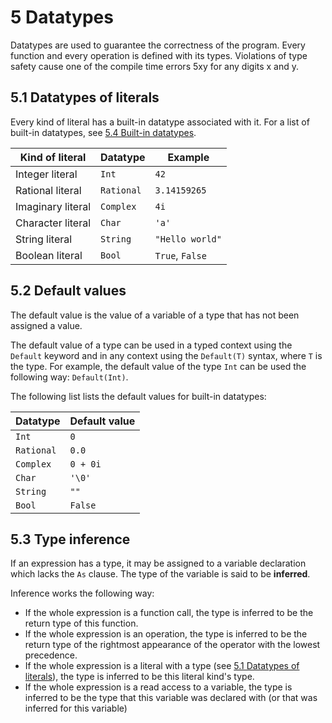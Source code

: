 # 5 Datatypes

Datatypes are used to guarantee the correctness of the program. Every function and every operation is defined with its types. Violations of type safety cause one of the compile time errors 5xy for any digits x and y.

## 5.1 Datatypes of literals

Every kind of literal has a built-in datatype associated with it. For a list of built-in datatypes, see <u>5.4 Built-in datatypes</u>.

| Kind of literal   | Datatype   | Example         |
| ----------------- | ---------- | --------------- |
| Integer literal   | `Int`      | `42`            |
| Rational literal  | `Rational` | `3.14159265`    |
| Imaginary literal | `Complex`  | `4i`            |
| Character literal | `Char`     | `'a'`           |
| String literal    | `String`   | `"Hello world"` |
| Boolean literal   | `Bool`     | `True`, `False` |

## 5.2 Default values

The default value is the value of a variable of a type that has not been assigned a value.

The default value of a type can be used in a typed context using the `Default` keyword and in any context using the `Default(T)` syntax, where `T` is the type. For example, the default value of the type `Int` can be used the following way: `Default(Int)`.

The following list lists the default values for built-in datatypes:

| Datatype   | Default value |
| ---------- | ------------- |
| `Int`      | `0`           |
| `Rational` | `0.0`         |
| `Complex`  | `0 + 0i`      |
| `Char`     | `'\0'`        |
| `String`   | `""`          |
| `Bool`     | `False`       |

## 5.3 Type inference

If an expression has a type, it may be assigned to a variable declaration which lacks the `As` clause. The type of the variable is said to be **inferred**.

Inference works the following way:

- If the whole expression is a function call, the type is inferred to be the return type of this function.
- If the whole expression is an operation, the type is inferred to be the return type of the rightmost appearance of the operator with the lowest precedence.
- If the whole expression is a literal with a type (see <u>5.1 Datatypes of literals</u>), the type is inferred to be this literal kind's type.
- If the whole expression is a read access to a variable, the type is inferred to be the type that this variable was declared with (or that was inferred for this variable)

